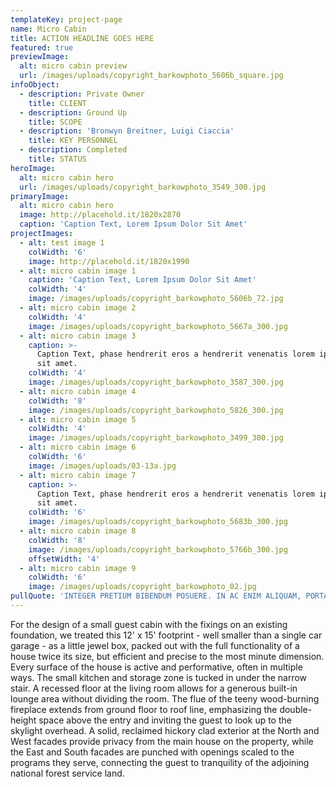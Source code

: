 ```yaml
---
templateKey: project-page
name: Micro Cabin
title: ACTION HEADLINE GOES HERE
featured: true
previewImage:
  alt: micro cabin preview
  url: /images/uploads/copyright_barkowphoto_5606b_square.jpg
infoObject:
  - description: Private Owner
    title: CLIENT
  - description: Ground Up
    title: SCOPE
  - description: 'Bronwyn Breitner, Luigi Ciaccia'
    title: KEY PERSONNEL
  - description: Completed
    title: STATUS
heroImage:
  alt: micro cabin hero
  url: /images/uploads/copyright_barkowphoto_3549_300.jpg
primaryImage:
  alt: micro cabin hero
  image: http://placehold.it/1820x2870
  caption: 'Caption Text, Lorem Ipsum Dolor Sit Amet'
projectImages:
  - alt: test image 1
    colWidth: '6'
    image: http://placehold.it/1820x1990
  - alt: micro cabin image 1
    caption: 'Caption Text, Lorem Ipsum Dolor Sit Amet'
    colWidth: '4'
    image: /images/uploads/copyright_barkowphoto_5606b_72.jpg
  - alt: micro cabin image 2
    colWidth: '4'
    image: /images/uploads/copyright_barkowphoto_5667a_300.jpg
  - alt: micro cabin image 3
    caption: >-
      Caption Text, phase hendrerit eros a hendrerit venenatis lorem ipsum dolor
      sit amet.
    colWidth: '4'
    image: /images/uploads/copyright_barkowphoto_3587_300.jpg
  - alt: micro cabin image 4
    colWidth: '8'
    image: /images/uploads/copyright_barkowphoto_5826_300.jpg
  - alt: micro cabin image 5
    colWidth: '4'
    image: /images/uploads/copyright_barkowphoto_3499_300.jpg
  - alt: micro cabin image 6
    colWidth: '6'
    image: /images/uploads/03-13a.jpg
  - alt: micro cabin image 7
    caption: >-
      Caption Text, phase hendrerit eros a hendrerit venenatis lorem ipsum dolor
      sit amet.
    colWidth: '6'
    image: /images/uploads/copyright_barkowphoto_5683b_300.jpg
  - alt: micro cabin image 8
    colWidth: '8'
    image: /images/uploads/copyright_barkowphoto_5766b_300.jpg
    offsetWidth: '4'
  - alt: micro cabin image 9
    colWidth: '6'
    image: /images/uploads/copyright_barkowphoto_02.jpg
pullQuote: 'INTEGER PRETIUM BIBENDUM POSUERE. IN AC ENIM ALIQUAM, PORTA EST QUIS, MAXIMUS.'
---
```

For the design of a small guest cabin with the fixings on an existing foundation, we treated this 12' x 15' footprint - well smaller than a single car garage - as a little jewel box, packed out with the full functionality of a house twice its size, but efficient and precise to the most minute dimension. Every surface of the house is active and performative, often in multiple ways. The small kitchen and storage zone is tucked in under the narrow stair. A recessed floor at the living room allows for a generous built-in lounge area without dividing the room. The flue of the teeny wood-burning fireplace extends from ground floor to roof line, emphasizing the double-height space above the entry and inviting the guest to look up to the skylight overhead. A solid, reclaimed hickory clad exterior at the North and West facades provide privacy from the main house on the property, while the East and South facades are punched with openings scaled to the programs they serve, connecting the guest to tranquility of the adjoining national forest service land.
